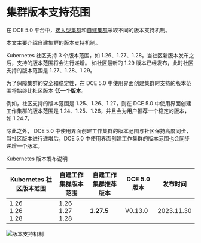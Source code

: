 # 集群版本支持范围

在 DCE 5.0 平台中，[接入型集群](cluster-status.md)和[自建集群](cluster-status.md)采取不同的版本支持机制。

本文主要介绍自建集群的版本支持机制。

Kubernetes 社区支持 3 个版本范围，如 1.26、1.27、1.28。当社区新版本发布之后，支持的版本范围将会进行递增。
如社区最新的 1.29 版本已经发布，此时社区支持的版本范围是 1.27、1.28、1.29。

为了保障集群的安全和稳定性，在 DCE 5.0 中使用界面创建集群时支持的版本范围将始终比社区版本 **低一个版本**。

例如，社区支持的版本范围是 1.25、1.26、1.27，则在 DCE 5.0 中使用界面创建工作集群的版本范围是 1.24、1.25、1.26，并且会为用户推荐一个稳定的版本，如 1.24.7。

除此之外， DCE 5.0 中使用界面创建工作集群的版本范围与社区保持高度同步，当社区版本进行递增后，DCE 5.0 中使用界面创建工作集群的版本范围也会同步递增一个版本。

Kubernetes 版本发布说明

| Kubernetes 社区版本范围 | 自建工作集群版本范围 |自建工作集群推荐版本 | DCE 5.0 版本 | 发布时间   |
| ----------------------- | -------------------------- | -------------------------- | ---------- | ---------- |
| 1.26</br>1.26</br>1.28        | 1.26</br>1.27</br>1.28           | **1.27.5**                 | V0.13.0     | 2023.11.30 |

![版本支持机制](https://docs.daocloud.io/daocloud-docs-images/docs/zh/docs/kpanda/images/cluster-version.png)
